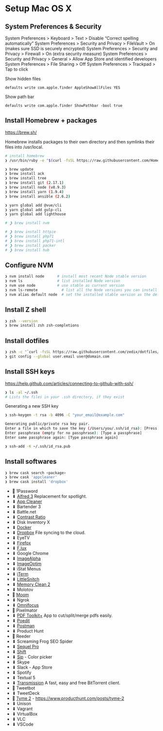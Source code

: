 # Setup Mac OS X

## System Preferences & Security

System Preferences > Keyboard > Text > Disable “Correct spelling automatically”
System Preferences > Security and Privacy > FileVault > On (makes sure SSD is securely encrypted)
System Preferences > Security and Privacy > Firewall > On (extra security measure)
System Preferences > Security and Privacy > General > Allow App Store and identified developers
System Preferences > File Sharing > Off
System Preferences > Trackpad > Tap to click

Show hidden files
```
defaults write com.apple.finder AppleShowAllFiles YES
```

Show path bar
```
defaults write com.apple.finder ShowPathbar -bool true
```

## Install Homebrew + packages

https://brew.sh/

Homebrew installs packages to their own directory and then symlinks their files into /usr/local.

```sh
# install homebrew
❯ /usr/bin/ruby -e "$(curl -fsSL https://raw.githubusercontent.com/Homebrew/install/master/install)"

❯ brew update
❯ brew install ack
❯ brew install tree
❯ brew install git (2.17.1)
❯ brew install node (v8.9.3)
❯ brew install yarn (1.9.4)
❯ brew install ansible (2.6.2)

❯ yarn global add @vue/cli
❯ yarn global add gulp-cli
❯ yarn global add lighthouse

# ❯ brew install nvm

# ❯ brew install httpie
# ❯ brew install php71
# ❯ brew install php71-intl
# ❯ brew install packer
# ❯ brew install hub
```

## Configure NVM

```sh
❯ nvm install node      # install most recent Node stable version
❯ nvm ls                # list installed Node version
❯ nvm use node          # use stable as current version
❯ nvm ls-remote           # list all the Node versions you can install
❯ nvm alias default node  # set the installed stable version as the default Node
```

## Install Z shell

```sh
❯ zsh --version
❯ brew install zsh zsh-completions
```

## Install dotfiles

```sh
❯ zsh -c "`curl -fsSL https://raw.githubusercontent.com/zedix/dotfiles/master/install.sh`"
❯ git config --global user.email user@domain.com
```

## Install SSH keys

https://help.github.com/articles/connecting-to-github-with-ssh/

```sh
❯ ls -al ~/.ssh
# Lists the files in your .ssh directory, if they exist
```

Generating a new SSH key

```sh
❯ ssh-keygen -t rsa -b 4096 -C "your_email@example.com"

Generating public/private rsa key pair.
Enter a file in which to save the key (/Users/you/.ssh/id_rsa): [Press enter]
Enter passphrase (empty for no passphrase): [Type a passphrase]
Enter same passphrase again: [Type passphrase again]

❯ ssh-add -K ~/.ssh/id_rsa.pub
```

## Install softwares

```sh
❯ brew cask search <package>
❯ brew cask 'appcleaner'
❯ brew cask install 'dropbox'
```

- 🍏 1Password
- ⬇ [Alfred 3](http://www.alfredapp.com/) Replacement for spotlight.
- ⬇ [App Cleaner](https://freemacsoft.net/appcleaner/)
- ⬇ Bartender 3
- ⬇ Battle.net
- ⬇ [Contrast Ratio](http://leaverou.github.io/contrast-ratio/)
- ⬇ Disk Inventory X
- ⬇ [Docker](https://docs.docker.com/docker-for-mac/install/)
- ⬇ [Dropbox](https://www.dropbox.com/) File syncing to the cloud.
- ⬇ EyeTV
- ⬇ [Firefox](https://www.mozilla.org/fr/firefox/new/)
- ⬇ [F.lux](https://justgetflux.com/)
- ⬇ Google Chrome
- ⬇ [ImageAlpha](https://pngmini.com/)
- ⬇ [ImageOptim](https://imageoptim.com/mac)
- ⬇ iStat Menus
- ⬇ [iTerm](https://www.iterm2.com/)
- ⬇ [LittleSnitch](https://www.obdev.at/products/littlesnitch/index.html)
- ⬇ [Memory Clean 2](https://fiplab.com/apps/memory-clean-for-mac)
- ⬇ Molotov
- 🍏 [Moom](https://manytricks.com/moom/)
- ⬇ Ngrok
- ⬇ [Omnifocus](https://www.omnigroup.com/omnifocus)
- 🍏 Pixelmator
- ⬇ [PDF Toolkit+](https://itunes.apple.com/us/app/pdf-toolkit-+/id545164971?mt=12) App to cut/split/merge pdfs easily.
- ⬇ [Poedit](https://poedit.net/)
- ⬇ [Postman](https://www.getpostman.com/)
- ⬇ Product Hunt
- 🍏 Reeder
- ⬇ Screaming Frog SEO Spider
- ⬇ [Sequel Pro](https://www.sequelpro.com/)
- ⬇ [Shift](https://tryshift.com/)
- ⬇ [Sip](https://sipapp.io/) - Color picker
- ⬇ Skype
- ⬇ Slack - App Store
- ⬇ Spotify
- ⬇ Textual 5
- ⬇ [Transmission](http://www.transmissionbt.com/) A fast, easy and free BitTorrent client.
- 🍏 Tweetbot
- ⬇ TweetDeck
- 🍏 [Tyme 2](https://www.tyme-app.com) - https://www.producthunt.com/posts/tyme-2
- ⬇ Unison
- ⬇ Vagrant
- ⬇ VirtualBox
- ⬇ VLC
- ⬇ VSCode
